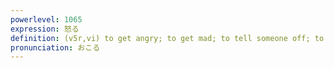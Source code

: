 ```yaml
---
powerlevel: 1065
expression: 怒る
definition: (v5r,vi) to get angry; to get mad; to tell someone off; to scold; to be angular; to be square; (P)
pronunciation: おこる
---
```

